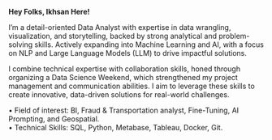 **Hey Folks, Ikhsan Here!**

I’m a detail-oriented Data Analyst with expertise in data wrangling, visualization, and storytelling, backed by strong analytical and problem-solving skills. Actively expanding into Machine Learning and AI, with a focus on NLP and Large Language Models (LLM) to drive impactful solutions.

I combine technical expertise with collaboration skills, honed through organizing a Data Science Weekend, which strengthened my project management and communication abilities. I aim to leverage these skills to create innovative, data-driven solutions for real-world challenges.

• Field of interest: BI, Fraud & Transportation analyst, Fine-Tuning, AI Prompting, and Geospatial.<br>
• Technical Skills: SQL, Python, Metabase, Tableau, Docker, Git.
